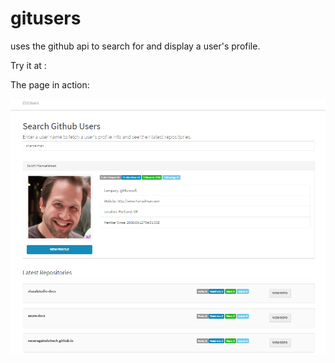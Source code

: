 # gitusers
uses the github api to search for and display a user's profile.

Try it at : 

The page in action:


![User Profile](https://github.com/morrme/gitusers/blob/master/gitusers_profile.PNG?raw=true "User Profile")
